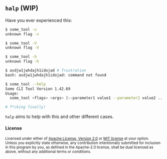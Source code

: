 ## `halp` (WIP)

Have you ever experienced this:

```sh
$ some_tool -v
unknown flag -v

$ some_tool -V
unknown flag -V

$ some_tool -h
unknown flag -h

$ asdjw1jwhdajh1idojad # frustration
bash: asdjw1jwhdajh1idojad: command not found

$ some_tool --help
Some CLI Tool Version 1.42.69
Usage:
  some_tool <flags> <args> [--parameter1 value1 --parameter2 value2 ...]

# f*cking finally!
```

`halp` aims to help with this and other different cases.

#### License

<sup>
Licensed under either of <a href="LICENSE-APACHE">Apache License, Version
2.0</a> or <a href="LICENSE-MIT">MIT license</a> at your option.
</sup>

<br>

<sub>
Unless you explicitly state otherwise, any contribution intentionally submitted
for inclusion in this program by you, as defined in the Apache-2.0 license,
shall be dual licensed as above, without any additional terms or conditions.
</sub>
